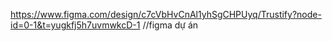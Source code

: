 https://www.figma.com/design/c7cVbHvCnAl1yhSgCHPUyq/Trustify?node-id=0-1&t=yugkfj5h7uvmwkcD-1 //figma dự án

